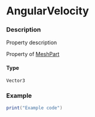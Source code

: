 # AngularVelocity
### Description
Property description

Property of [MeshPart](/classes/MeshPart/)

#### Type
`Vector3`

### Example
```lua
print("Example code")
```
